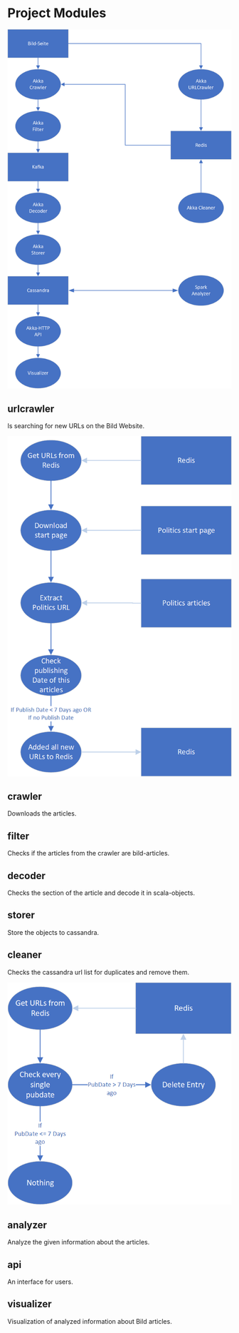 # Project Modules

![Overview](graphics/Overview.png)

## urlcrawler
Is searching for new URLs on the Bild Website.

![URL Crawer](graphics/URLCrawler.png)

## crawler
Downloads the articles.

## filter
Checks if the articles from the crawler are bild-articles.

## decoder
Checks the section of the article and decode it in scala-objects.

## storer
Store the objects to cassandra.

## cleaner
Checks the cassandra url list for duplicates and remove them.

![Cleaner](graphics/Cleaner.png)

## analyzer
Analyze the given information about the articles.

## api
An interface for users.

## visualizer
Visualization of analyzed information about Bild articles.